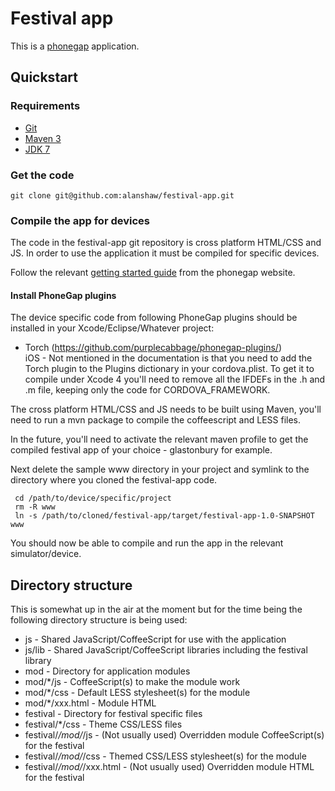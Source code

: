 Festival app
============
This is a [phonegap](http://phonegap.com/) application.


Quickstart
----------

### Requirements

- [Git](http://git-scm.com/)
- [Maven 3](http://maven.apache.org/download.html)
- [JDK 7](http://www.oracle.com/technetwork/java/javase/downloads/jdk7-downloads-1637583.html)

### Get the code

    git clone git@github.com:alanshaw/festival-app.git

### Compile the app for devices

The code in the festival-app git repository is cross platform HTML/CSS and JS. In order to use the application it must be compiled for specific devices.

Follow the relevant [getting started guide](http://docs.phonegap.com/en/2.0.0/guide_getting-started_index.md.html) from the phonegap website.

#### Install PhoneGap plugins

The device specific code from following PhoneGap plugins should be installed in your Xcode/Eclipse/Whatever project:

- Torch (https://github.com/purplecabbage/phonegap-plugins/)<br/>
  iOS - Not mentioned in the documentation is that you need to add the Torch plugin to the Plugins dictionary in your cordova.plist. To get it to compile under Xcode 4 you'll need to remove all the IFDEFs in the .h and .m file, keeping only the code for CORDOVA_FRAMEWORK. 

The cross platform HTML/CSS and JS needs to be built using Maven, you'll need to run a mvn package to compile the coffeescript and LESS files.

In the future, you'll need to activate the relevant maven profile to get the compiled festival app of your choice - glastonbury for example.

Next delete the sample www directory in your project and symlink to the directory where you cloned the festival-app code.

     cd /path/to/device/specific/project
     rm -R www
     ln -s /path/to/cloned/festival-app/target/festival-app-1.0-SNAPSHOT www

You should now be able to compile and run the app in the relevant simulator/device.


Directory structure
-------------------

This is somewhat up in the air at the moment but for the time being the following directory structure is being used:

* js - Shared JavaScript/CoffeeScript for use with the application
* js/lib - Shared JavaScript/CoffeeScript libraries including the festival library
* mod - Directory for application modules
* mod/*/js - CoffeeScript(s) to make the module work
* mod/*/css - Default LESS stylesheet(s) for the module
* mod/*/xxx.html - Module HTML
* festival - Directory for festival specific files
* festival/*/css - Theme CSS/LESS files
* festival/*/mod/*/js - (Not usually used) Overridden module CoffeeScript(s) for the festival
* festival/*/mod/*/css - Themed CSS/LESS stylesheet(s) for the module
* festival/*/mod/*/xxx.html - (Not usually used) Overridden module HTML for the festival
